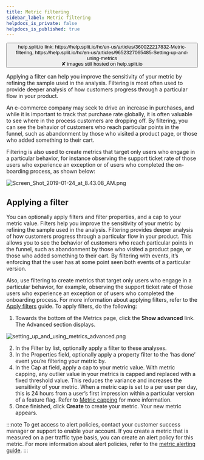 ```yaml
---
title: Metric filtering
sidebar_label: Metric filtering
helpdocs_is_private: false
helpdocs_is_published: true
---
```


<p>
  <button style={{borderRadius:'8px', border:'1px', fontFamily:'Courier New', fontWeight:'800', textAlign:'left'}}> help.split.io link: https://help.split.io/hc/en-us/articles/360022217832-Metric-filtering, https://help.split.io/hc/en-us/articles/9652327065485-Setting-up-and-using-metrics <br /> ✘ images still hosted on help.split.io </button>
</p>

<p>
  <span>Applying a filter can help you improve the sensitivity of your metric by refining the sample used in the analysis. Filtering is most often used to provide deeper analysis of how customers progress through a particular flow in your product. </span>
</p>
<p>
  <span>An e-commerce company may seek to drive an increase in purchases, and while it is important to track that purchase rate globally, it is often valuable to see where in the process customers are dropping off. By filtering, you can see the behavior of customers who reach particular points in the funnel, such as abandonment by those who visited a product page, or those who added something to their cart. </span>
</p>
<p>
  <span>Filtering is also used to create metrics that target only users who engage in a particular behavior, for instance observing the support ticket rate of those users who experience an exception or of users who completed the on-boarding process, as shown below:</span><strong><br /></strong>
</p>
<p>
  <img src="https://help.split.io/hc/article_attachments/360019455852/Screen_Shot_2019-01-24_at_8.43.08_AM.png" alt="Screen_Shot_2019-01-24_at_8.43.08_AM.png" />
</p>

## Applying a filter

You can optionally apply filters and filter properties, and a cap to your metric value. Filters help you improve the sensitivity of your metric by refining the sample used in the analysis. Filtering provides deeper analysis of how customers progress through a particular flow in your product. This allows you to see the behavior of customers who reach particular points in the funnel, such as abandonment by those who visited a product page, or those who added something to their cart. By filtering with events, it’s enforcing that the user has at some point seen both events of a particular version.

Also, use filtering to create metrics that target only users who engage in a particular behavior, for example, observing the support ticket rate of those users who experience an exception or of users who completed the onboarding process. For more information about applying filters, refer to the [Apply filters](https://help.split.io/hc/en-us/articles/360020848451-Apply-filters) guide. To apply filters, do the following:

1. Towards the bottom of the Metrics page, click the **Show advanced** link. The Advanced section displays.

  <img src="https://help.split.io/hc/article_attachments/30833216436109" alt="setting_up_and_using_metrics_advanced.png" />

2. In the Filter by list, optionally apply a filter to these analyses. 
3. In the Properties field, optionally apply a property filter to the ‘has done’ event you’re filtering your metric by.
4. In the Cap at field, apply a cap to your metric value. With metric capping, any outlier value in your metrics is capped and replaced with a fixed threshold value. This reduces the variance and increases the sensitivity of your metric. When a metric cap is set to a per user per day, this is 24 hours from a user’s first impression within a particular version of a feature flag. Refer to [Metric capping](https://help.split.io/hc/en-us/articles/360022165552-Metric-capping) for more information.
5. Once finished, click **Create** to create your metric. Your new metric appears.

:::note
To get access to alert policies, contact your customer success manager or support to enable your account. If you create a metric that is measured on a per traffic type basis, you can create an alert policy for this metric. For more information about alert policies, refer to the [metric alerting guide](https://help.split.io/hc/en-us/articles/19832312225293-Configuring-metric-alerting).
:::